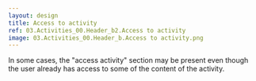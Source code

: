 ```yaml
---
layout: design
title: Access to activity
ref: 03.Activities_00.Header_b2.Access to activity
image: 03.Activities_00.Header_b.Access to activity.png
---
```


In some cases, the "access activity" section may be present even though the user already has access to some of the content of the activity.











